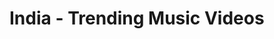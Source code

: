 <html lang="en">
<head>
<title>Trends</title>
</head>
	<style>
a:link {
  color: brown;
}
	</style>
<body>
<div id="catagoryname">
	<h1>India - Trending Music Videos</h1>
</div>
<div id="trending"></div>
<script  type='text/javascript' src='https://code.jquery.com/jquery-3.6.0.js'></script>
<script  type='text/javascript' src='dateformat.min.js'></script>
	
<script>
var maxVideos = 30;
   $(document).ready(function(){
  $.get(
    "https://www.googleapis.com/youtube/v3/videos",{
      part: 'snippet,statistics',
      chart: 'mostPopular',
      kind: 'youtube#videoListResponse',
      maxResults: maxVideos,
      regionCode: 'IN',
	  videoCategoryId: 10,
	  hl: "kn-IN",
      key: 'AIzaSyDOYHC18HA_vSAcs8a7yrxKiwBw1wLfAvk'},
      function(data){
        var output = '<table border=1><thead><tr><th>#</th><th>Thumb</th><th>Title</th><th>Views</th><th>Likes</th><th>Dislikes</th><th>Comments</th><th>Published On</th></tr></thead><tbody>';
        $.each(data.items, function(i, item){
          console.log(item);
	  vidId = item.id;
          videTitle = item.snippet.title;
          description = item.snippet.description;
          thumb = item.snippet.thumbnails.high.url;
          channelTitle = item.snippet.channelTitle;
          videoDate = item.snippet.publishedAt;
          Catagoryid = item.snippet.categoryId;
          cID = item.snippet.channelId;
	  views = numberWithCommas(item.statistics.viewCount);
	  likes = numberWithCommas(item.statistics.likeCount);
	  dislikes = numberWithCommas(item.statistics.dislikeCount);
	  comment = numberWithCommas(item.statistics.commentCount);
	  publishedAt = item.snippet.publishedAt;
	  publishedAt = $.format.date(publishedAt, "dd/MM/yyyy hh:mm:ss a");
	  var style = "";
	  if(videTitle.toLowerCase().includes("himesh"))
	    {
	  	style = "style='background: green;color: white;' ";
            }
	  videTitle = "<a target='_blank' href='https://www.youtube.com/watch?v="+vidId+"'>"+videTitle+"</a>";
          thumb  = "<img style='padding:2px;' src='"+item.snippet.thumbnails.default.url+"' width='120' height='90'/>" ;
          output += '<tr '+style+'><td>'+ ++i +'</td><td>'+thumb+'</td><td>'+videTitle+'</td><td>'+views+'</td><td>'+likes+'</td><td>'+dislikes+'</td><td>'+comment+'</td><td>'+publishedAt+'</td></tr>';
        })
		output += '</tbody></table>';
		$('#trending').append(output);
      }
    );
});

function numberWithCommas(x) {
    return x.toString().split('.')[0].length > 3 ? x.toString().substring(0,x.toString().split('.')[0].length-3).replace(/\B(?=(\d{2})+(?!\d))/g, ",") + "," + x.toString().substring(x.toString().split('.')[0].length-3): x.toString();
} 
</script>
</body>
</html>
